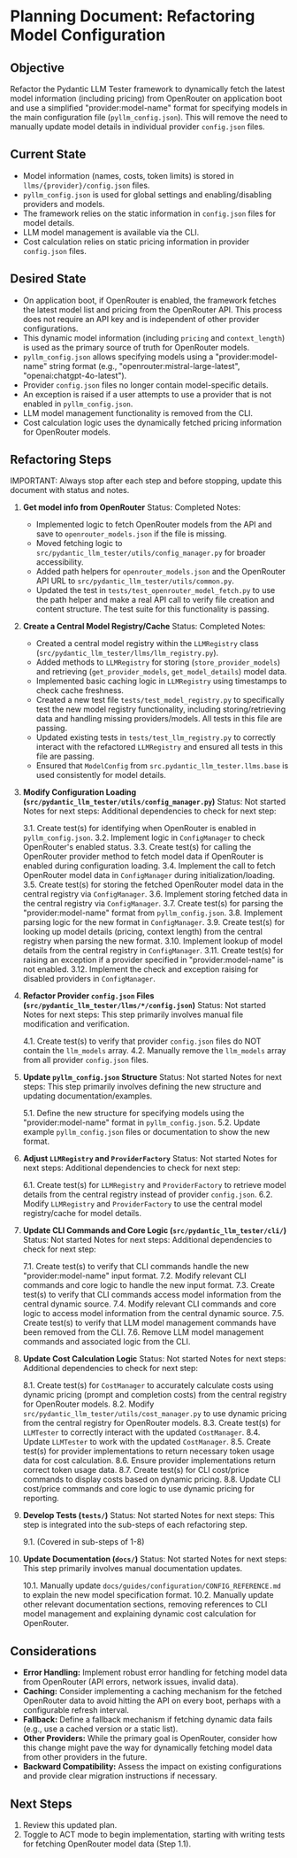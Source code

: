 # Planning Document: Refactoring Model Configuration

## Objective

Refactor the Pydantic LLM Tester framework to dynamically fetch the latest model information (including pricing) from OpenRouter on application boot and use a simplified "provider:model-name" format for specifying models in the main configuration file (`pyllm_config.json`). This will remove the need to manually update model details in individual provider `config.json` files.

## Current State

- Model information (names, costs, token limits) is stored in `llms/{provider}/config.json` files.
- `pyllm_config.json` is used for global settings and enabling/disabling providers and models.
- The framework relies on the static information in `config.json` files for model details.
- LLM model management is available via the CLI.
- Cost calculation relies on static pricing information in provider `config.json` files.

## Desired State

- On application boot, if OpenRouter is enabled, the framework fetches the latest model list and pricing from the OpenRouter API. This process does not require an API key and is independent of other provider configurations.
- This dynamic model information (including `pricing` and `context_length`) is used as the primary source of truth for OpenRouter models.
- `pyllm_config.json` allows specifying models using a "provider:model-name" string format (e.g., "openrouter:mistral-large-latest", "openai:chatgpt-4o-latest").
- Provider `config.json` files no longer contain model-specific details.
- An exception is raised if a user attempts to use a provider that is not enabled in `pyllm_config.json`.
- LLM model management functionality is removed from the CLI.
- Cost calculation logic uses the dynamically fetched pricing information for OpenRouter models.

## Refactoring Steps

IMPORTANT: Always stop after each step and before stopping, update this document with status and notes.

1.  **Get model info from OpenRouter**
    Status: Completed
    Notes:
    - Implemented logic to fetch OpenRouter models from the API and save to `openrouter_models.json` if the file is missing.
    - Moved fetching logic to `src/pydantic_llm_tester/utils/config_manager.py` for broader accessibility.
    - Added path helpers for `openrouter_models.json` and the OpenRouter API URL to `src/pydantic_llm_tester/utils/common.py`.
    - Updated the test in `tests/test_openrouter_model_fetch.py` to use the path helper and make a real API call to verify file creation and content structure. The test suite for this functionality is passing.

2.  **Create a Central Model Registry/Cache**
    Status: Completed
    Notes:
    - Created a central model registry within the `LLMRegistry` class (`src/pydantic_llm_tester/llms/llm_registry.py`).
    - Added methods to `LLMRegistry` for storing (`store_provider_models`) and retrieving (`get_provider_models`, `get_model_details`) model data.
    - Implemented basic caching logic in `LLMRegistry` using timestamps to check cache freshness.
    - Created a new test file `tests/test_model_registry.py` to specifically test the new model registry functionality, including storing/retrieving data and handling missing providers/models. All tests in this file are passing.
    - Updated existing tests in `tests/test_llm_registry.py` to correctly interact with the refactored `LLMRegistry` and ensured all tests in this file are passing.
    - Ensured that `ModelConfig` from `src.pydantic_llm_tester.llms.base` is used consistently for model details.

3.  **Modify Configuration Loading (`src/pydantic_llm_tester/utils/config_manager.py`)**
    Status: Not started
    Notes for next steps:
    Additional dependencies to check for next step:

    3.1. Create test(s) for identifying when OpenRouter is enabled in `pyllm_config.json`.
    3.2. Implement logic in `ConfigManager` to check OpenRouter's enabled status.
    3.3. Create test(s) for calling the OpenRouter provider method to fetch model data if OpenRouter is enabled during configuration loading.
    3.4. Implement the call to fetch OpenRouter model data in `ConfigManager` during initialization/loading.
    3.5. Create test(s) for storing the fetched OpenRouter model data in the central registry via `ConfigManager`.
    3.6. Implement storing fetched data in the central registry via `ConfigManager`.
    3.7. Create test(s) for parsing the "provider:model-name" format from `pyllm_config.json`.
    3.8. Implement parsing logic for the new format in `ConfigManager`.
    3.9. Create test(s) for looking up model details (pricing, context length) from the central registry when parsing the new format.
    3.10. Implement lookup of model details from the central registry in `ConfigManager`.
    3.11. Create test(s) for raising an exception if a provider specified in "provider:model-name" is not enabled.
    3.12. Implement the check and exception raising for disabled providers in `ConfigManager`.

4.  **Refactor Provider `config.json` Files (`src/pydantic_llm_tester/llms/*/config.json`)**
    Status: Not started
    Notes for next steps: This step primarily involves manual file modification and verification.

    4.1. Create test(s) to verify that provider `config.json` files do NOT contain the `llm_models` array.
    4.2. Manually remove the `llm_models` array from all provider `config.json` files.

5.  **Update `pyllm_config.json` Structure**
    Status: Not started
    Notes for next steps: This step primarily involves defining the new structure and updating documentation/examples.

    5.1. Define the new structure for specifying models using the "provider:model-name" format in `pyllm_config.json`.
    5.2. Update example `pyllm_config.json` files or documentation to show the new format.

6.  **Adjust `LLMRegistry` and `ProviderFactory`**
    Status: Not started
    Notes for next steps:
    Additional dependencies to check for next step:

    6.1. Create test(s) for `LLMRegistry` and `ProviderFactory` to retrieve model details from the central registry instead of provider `config.json`.
    6.2. Modify `LLMRegistry` and `ProviderFactory` to use the central model registry/cache for model details.

7.  **Update CLI Commands and Core Logic (`src/pydantic_llm_tester/cli/`)**
    Status: Not started
    Notes for next steps:
    Additional dependencies to check for next step:

    7.1. Create test(s) to verify that CLI commands handle the new "provider:model-name" input format.
    7.2. Modify relevant CLI commands and core logic to handle the new input format.
    7.3. Create test(s) to verify that CLI commands access model information from the central dynamic source.
    7.4. Modify relevant CLI commands and core logic to access model information from the central dynamic source.
    7.5. Create test(s) to verify that LLM model management commands have been removed from the CLI.
    7.6. Remove LLM model management commands and associated logic from the CLI.

8.  **Update Cost Calculation Logic**
    Status: Not started
    Notes for next steps:
    Additional dependencies to check for next step:

    8.1. Create test(s) for `CostManager` to accurately calculate costs using dynamic pricing (prompt and completion costs) from the central registry for OpenRouter models.
    8.2. Modify `src/pydantic_llm_tester/utils/cost_manager.py` to use dynamic pricing from the central registry for OpenRouter models.
    8.3. Create test(s) for `LLMTester` to correctly interact with the updated `CostManager`.
    8.4. Update `LLMTester` to work with the updated `CostManager`.
    8.5. Create test(s) for provider implementations to return necessary token usage data for cost calculation.
    8.6. Ensure provider implementations return correct token usage data.
    8.7. Create test(s) for CLI cost/price commands to display costs based on dynamic pricing.
    8.8. Update CLI cost/price commands and core logic to use dynamic pricing for reporting.

9.  **Develop Tests (`tests/`)**
    Status: Not started
    Notes for next steps: This step is integrated into the sub-steps of each refactoring step.

    9.1. (Covered in sub-steps of 1-8)

10. **Update Documentation (`docs/`)**
    Status: Not started
    Notes for next steps: This step primarily involves manual documentation updates.

    10.1. Manually update `docs/guides/configuration/CONFIG_REFERENCE.md` to explain the new model specification format.
    10.2. Manually update other relevant documentation sections, removing references to CLI model management and explaining dynamic cost calculation for OpenRouter.

## Considerations

-   **Error Handling:** Implement robust error handling for fetching model data from OpenRouter (API errors, network issues, invalid data).
-   **Caching:** Consider implementing a caching mechanism for the fetched OpenRouter data to avoid hitting the API on every boot, perhaps with a configurable refresh interval.
-   **Fallback:** Define a fallback mechanism if fetching dynamic data fails (e.g., use a cached version or a static list).
-   **Other Providers:** While the primary goal is OpenRouter, consider how this change might pave the way for dynamically fetching model data from other providers in the future.
-   **Backward Compatibility:** Assess the impact on existing configurations and provide clear migration instructions if necessary.

## Next Steps

1.  Review this updated plan.
2.  Toggle to ACT mode to begin implementation, starting with writing tests for fetching OpenRouter model data (Step 1.1).
